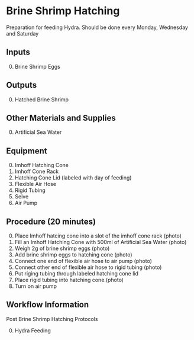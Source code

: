 Brine Shrimp Hatching
===

Preparation for feeding Hydra. Should be done every Monday, Wednesday and Saturday

Inputs
---
0. Brine Shrimp Eggs

Outputs
---
0. Hatched Brine Shrimp

Other Materials and Supplies
---
0. Artificial Sea Water

Equipment
---
0. Imhoff Hatching Cone 
0. Imhoff Cone Rack 
0. Hatching Cone Lid (labeled with day of feeding)
0. Flexible Air Hose
0. Rigid Tubing
0. Seive
0. Air Pump

Procedure (20 minutes)
---
0. Place Imhoff hatcing cone into a slot of the imhoff cone rack (photo) 
0. Fill an Imhoff Hatching Cone with 500ml of Artificial Sea Water (photo)
0. Weigh 2g of brine shrimp eggs (photo)
0. Add brine shrimp eggs to hatching cone (photo)
0. Connect one end of flexible air hose to air pump (photo)
0. Connect other end of flexible air hose to rigid tubing (photo)
0. Put riging tubing through labeled hatching cone lid 
0. Place rigid tubing into hatching cone.(photo)
0. Turn on air pump

Workflow Information
---

Post Brine Shrimp Hatching Protocols

0. Hydra Feeding
